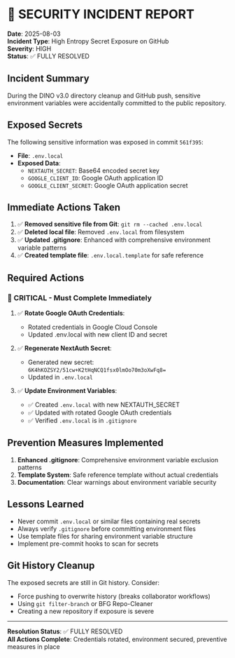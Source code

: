 # 🚨 SECURITY INCIDENT REPORT

**Date**: 2025-08-03  
**Incident Type**: High Entropy Secret Exposure on GitHub  
**Severity**: HIGH  
**Status**: ✅ FULLY RESOLVED

## Incident Summary

During the DINO v3.0 directory cleanup and GitHub push, sensitive environment variables were accidentally committed to the public repository.

## Exposed Secrets

The following sensitive information was exposed in commit `561f395`:

- **File**: `.env.local`
- **Exposed Data**:
  - `NEXTAUTH_SECRET`: Base64 encoded secret key
  - `GOOGLE_CLIENT_ID`: Google OAuth application ID
  - `GOOGLE_CLIENT_SECRET`: Google OAuth application secret

## Immediate Actions Taken

1. ✅ **Removed sensitive file from Git**: `git rm --cached .env.local`
2. ✅ **Deleted local file**: Removed `.env.local` from filesystem
3. ✅ **Updated .gitignore**: Enhanced with comprehensive environment variable patterns
4. ✅ **Created template file**: `.env.local.template` for safe reference

## Required Actions

### 🔴 CRITICAL - Must Complete Immediately

1. ✅ **Rotate Google OAuth Credentials**:
   - Rotated credentials in Google Cloud Console
   - Updated .env.local with new client ID and secret

2. ✅ **Regenerate NextAuth Secret**:
   - Generated new secret: `6K4hKOZSY2/51cw+K2tHqNCQ1fsx0lmOo70m3oXwFq8=`
   - Updated in `.env.local`

3. ✅ **Update Environment Variables**:
   - ✅ Created `.env.local` with new NEXTAUTH_SECRET
   - ✅ Updated with rotated Google OAuth credentials
   - ✅ Verified `.env.local` is in `.gitignore`

## Prevention Measures Implemented

1. **Enhanced .gitignore**: Comprehensive environment variable exclusion patterns
2. **Template System**: Safe reference template without actual credentials
3. **Documentation**: Clear warnings about environment variable security

## Lessons Learned

- Never commit `.env.local` or similar files containing real secrets
- Always verify `.gitignore` before committing environment files
- Use template files for sharing environment variable structure
- Implement pre-commit hooks to scan for secrets

## Git History Cleanup

The exposed secrets are still in Git history. Consider:

- Force pushing to overwrite history (breaks collaborator workflows)
- Using `git filter-branch` or BFG Repo-Cleaner
- Creating a new repository if exposure is severe

---

**Resolution Status**: ✅ FULLY RESOLVED  
**All Actions Complete**: Credentials rotated, environment secured, preventive measures in place
